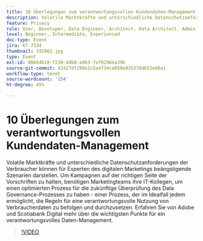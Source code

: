 ```yaml
---
title: 10 Überlegungen zum verantwortungsvollen Kundendaten-Management
description: Volatile Marktkräfte und unterschiedliche Datenschutzanforderungen der Verbraucher können für Experten des digitalen Marketings beängstigende Szenarien darstellen. Um Kampagnen auf der richtigen Seite der Vorschriften zu halten, benötigen Marketingteams ihre IT-Kollegen, um einen optimierten Prozess für die zukünftige Überprüfung des Data Governance-Prozesses zu haben - einer Prozess, der im Idealfall jedem ermöglicht, die Regeln für eine verantwortungsvolle Nutzung von Verbraucherdaten zu befolgen und durchzusetzen. Erfahren Sie von Adobe und Scotiabank Digital mehr über die wichtigsten Punkte für ein verantwortungsvolles Daten-Management.
feature: Privacy
role: User, Developer, Data Engineer, Architect, Data Architect, Admin, Leader
level: Beginner, Intermediate, Experienced
doc-type: Event
jira: KT-7334
thumbnail: 332062.jpg
type: Event
exl-id: 00664b18-f230-44b8-a963-7ef0298ea39b
source-git-commit: 42427df298e2c5ae734ce050e935378db51e66a1
workflow-type: tm+mt
source-wordcount: '154'
ht-degree: 45%

---
```


# 10 Überlegungen zum verantwortungsvollen Kundendaten-Management

Volatile Marktkräfte und unterschiedliche Datenschutzanforderungen der Verbraucher können für Experten des digitalen Marketings beängstigende Szenarien darstellen. Um Kampagnen auf der richtigen Seite der Vorschriften zu halten, benötigen Marketingteams ihre IT-Kollegen, um einen optimierten Prozess für die zukünftige Überprüfung des Data Governance-Prozesses zu haben - einer Prozess, der im Idealfall jedem ermöglicht, die Regeln für eine verantwortungsvolle Nutzung von Verbraucherdaten zu befolgen und durchzusetzen. Erfahren Sie von Adobe und Scotiabank Digital mehr über die wichtigsten Punkte für ein verantwortungsvolles Daten-Management.

>[!VIDEO](https://video.tv.adobe.com/v/332062/?quality=12&learn=on)
